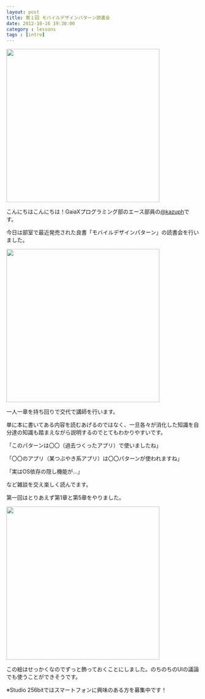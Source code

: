 ```yaml
---
layout: post
title: 第１回 モバイルデザインパターン読書会
date: 2012-10-16 19:30:00
category : lessons
tags : [intro]
---
```

<a href='https://raw.github.com/gx-hackers/studio-256bit/gh-pages/images/2012-10-16-mobapata-2.jpg' target="_blank"><img src="https://raw.github.com/gx-hackers/studio-256bit/gh-pages/images/2012-10-16-mobapata-2.jpg" width="400px"></a>

こんにちはこんにちは！GaiaXプログラミング部のエース部員の[@kazuph](https://github.com/kazuph)です。

今日は部室で最近発売された良書「モバイルデザインパターン」の読書会を行いました。

<a href="http://www.amazon.co.jp/gp/product/487311568X/ref=as_li_ss_il?ie=UTF8&camp=247&creative=7399&creativeASIN=487311568X&linkCode=as2&tag=tyokomine-22"><img border="0" width="400px" src="http://ws.assoc-amazon.jp/widgets/q?_encoding=UTF8&ASIN=487311568X&Format=_SL160_&ID=AsinImage&MarketPlace=JP&ServiceVersion=20070822&WS=1&tag=tyokomine-22" ></a><img src="http://www.assoc-amazon.jp/e/ir?t=tyokomine-22&l=as2&o=9&a=487311568X" width="1" height="1" border="0" alt="" style="border:none !important; margin:0px !important;" />

一人一章を持ち回りで交代で講師を行います。

単に本に書いてある内容を読むあげるのではなく、一旦各々が消化した知識を自分達の知識も踏まえながら説明するのでとてもわかりやすいです。

「このパターンは〇〇（過去つくったアプリ）で使いましたね」

「〇〇のアプリ（某つぶやき系アプリ）は〇〇パターンが使われますね」

「実はOS依存の隠し機能が…」

など雑談を交え楽しく読んでます。

第一回はとりあえず第1章と第5章をやりました。

<a href='https://raw.github.com/gx-hackers/studio-256bit/gh-pages/images/2012-10-16-mobapata-1.jpg' target="_blank"><img src="https://raw.github.com/gx-hackers/studio-256bit/gh-pages/images/2012-10-16-mobapata-1.jpg" width="400px"></a>

この絵はせっかくなのでずっと飾っておくことにしました。のちのちのUIの議論でも使うことができそうです。

※Studio 256bitではスマートフォンに興味のある方を募集中です！
